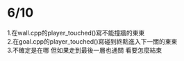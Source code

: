# 6/10
1.在wall.cpp的player_touched()寫不能撞牆的東東<br/>
2.在goal.cpp的player_touched()寫碰到終點進入下一關的東東<br/>
3.不確定是在哪 但如果走到最後一層也通關 看要怎麼結束<br/>
